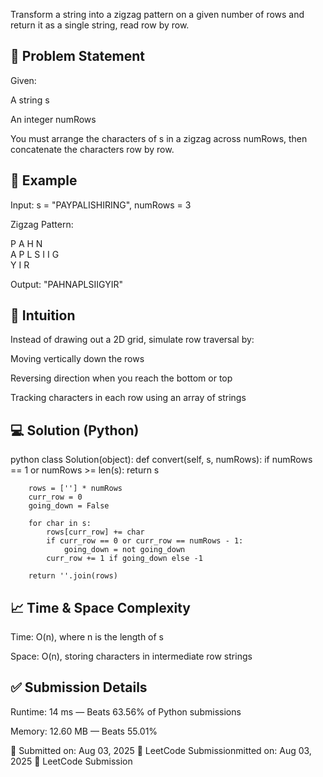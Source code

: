 Transform a string into a zigzag pattern on a given number of rows and return it as a single string, read row by row.

## 🧩 Problem Statement
Given:

A string s

An integer numRows

You must arrange the characters of s in a zigzag across numRows, then concatenate the characters row by row.

## 🧪 Example
Input: s = "PAYPALISHIRING", numRows = 3

Zigzag Pattern:

P   A   H   N  
A P L S I I G  
Y   I   R  

Output: "PAHNAPLSIIGYIR"

## 🧠 Intuition
Instead of drawing out a 2D grid, simulate row traversal by:

Moving vertically down the rows

Reversing direction when you reach the bottom or top

Tracking characters in each row using an array of strings


## 💻 Solution (Python)
python
class Solution(object):
    def convert(self, s, numRows):
        if numRows == 1 or numRows >= len(s):
            return s

        rows = [''] * numRows
        curr_row = 0
        going_down = False

        for char in s:
            rows[curr_row] += char
            if curr_row == 0 or curr_row == numRows - 1:
                going_down = not going_down
            curr_row += 1 if going_down else -1

        return ''.join(rows)
        
## 📈 Time & Space Complexity
Time: O(n), where n is the length of s

Space: O(n), storing characters in intermediate row strings

## ✅ Submission Details
Runtime: 14 ms — Beats 63.56% of Python submissions

Memory: 12.60 MB — Beats 55.01%

📝 Submitted on: Aug 03, 2025 🔖 LeetCode Submissionmitted on: Aug 03, 2025 🔖 LeetCode Submission
